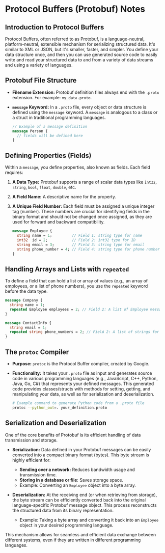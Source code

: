 # Protocol Buffers (Protobuf) Notes

## Introduction to Protocol Buffers

Protocol Buffers, often referred to as Protobuf, is a language-neutral, platform-neutral, extensible mechanism for serializing structured data. It's similar to XML or JSON, but it's smaller, faster, and simpler. You define your data structure once, and then you can use generated source code to easily write and read your structured data to and from a variety of data streams and using a variety of languages.

## Protobuf File Structure

*   **Filename Extension:** Protobuf definition files always end with the `.proto` extension. For example: `my_data.proto`.

*   **`message` Keyword:** In a `.proto` file, every object or data structure is defined using the `message` keyword. A `message` is analogous to a class or a struct in traditional programming languages.

    ```protobuf
    // Example of a message definition
    message Person {
      // fields will be defined here
    }
    ```

## Defining Properties (Fields)

Within a `message`, you define properties, also known as fields. Each field requires:

1.  **A Data Type:** Protobuf supports a range of scalar data types like `int32`, `string`, `bool`, `float`, `double`, etc.
2.  **A Field Name:** A descriptive name for the property.
3.  **A Unique Field Number:** Each field must be assigned a unique integer tag (number). These numbers are crucial for identifying fields in the binary format and should not be changed once assigned, as they are used for forward and backward compatibility.

    ```protobuf
    message Employee {
      string name = 1;         // Field 1: string type for name
      int32  id = 2;           // Field 2: int32 type for ID
      string email = 3;        // Field 3: string type for email
      string phone_number = 4; // Field 4: string type for phone number
    }
    ```

## Handling Arrays and Lists with `repeated`

To define a field that can hold a list or array of values (e.g., an array of employees, or a list of phone numbers), you use the `repeated` keyword before the data type.

```protobuf
message Company {
  string name = 1;
  repeated Employee employees = 2; // Field 2: A list of Employee messages
}

message ContactInfo {
  string email = 1;
  repeated string phone_numbers = 2; // Field 2: A list of strings for phone numbers
}
```

## The `protoc` Compiler

*   **Purpose:** `protoc` is the Protocol Buffer compiler, created by Google.
*   **Functionality:** It takes your `.proto` file as input and generates source code in various programming languages (e.g., JavaScript, C++, Python, Java, Go, C#) that represents your defined messages. This generated code provides classes/structs with methods for setting, getting, and manipulating your data, as well as for serialization and deserialization.

    ```bash
    # Example command to generate Python code from a .proto file
    protoc --python_out=. your_definition.proto
    ```

## Serialization and Deserialization

One of the core benefits of Protobuf is its efficient handling of data transmission and storage.

*   **Serialization:** Data defined in your Protobuf messages can be easily converted into a compact binary format (bytes). This byte stream is highly efficient for:
    *   **Sending over a network:** Reduces bandwidth usage and transmission time.
    *   **Storing in a database or file:** Saves storage space.
    *   Example: Converting an `Employee` object into a byte array.

*   **Deserialization:** At the receiving end (or when retrieving from storage), the byte stream can be efficiently converted back into the original language-specific Protobuf message object. This process reconstructs the structured data from its binary representation.
    *   Example: Taking a byte array and converting it back into an `Employee` object in your desired programming language.

This mechanism allows for seamless and efficient data exchange between different systems, even if they are written in different programming languages.
